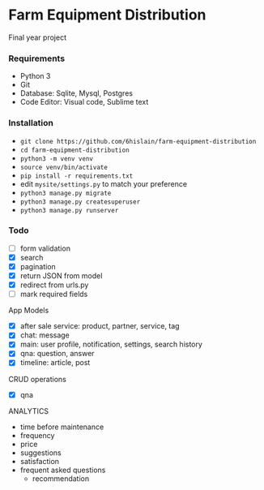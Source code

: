 # Farm Equipment Distribution

Final year project

### Requirements

- Python 3
- Git
- Database: Sqlite, Mysql, Postgres
- Code Editor: Visual code, Sublime text

### Installation

- `git clone https://github.com/6hislain/farm-equipment-distribution`
- `cd farm-equipment-distribution`
- `python3 -m venv venv`
- `source venv/bin/activate`
- `pip install -r requirements.txt`
- edit `mysite/settings.py` to match your preference
- `python3 manage.py migrate`
- `python3 manage.py createsuperuser`
- `python3 manage.py runserver`

### Todo

- [ ] form validation
- [x] search
- [x] pagination
- [x] return JSON from model
- [x] redirect from urls.py
- [ ] mark required fields

App Models

- [x] after sale service: product, partner, service, tag
- [x] chat: message
- [x] main: user profile, notification, settings, search history
- [x] qna: question, answer
- [x] timeline: article, post

CRUD operations

- [x] qna

ANALYTICS

- time before maintenance
- frequency
- price
- suggestions
- satisfaction
- frequent asked questions
  - recommendation
